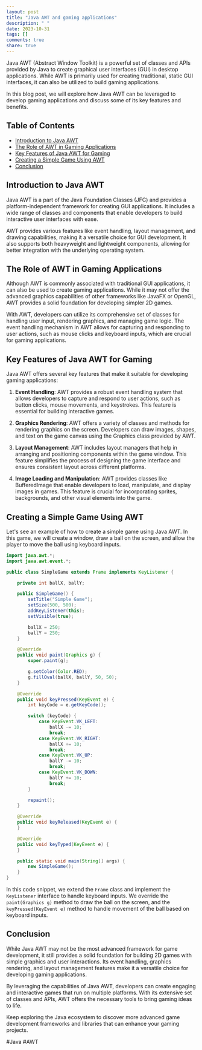 ```yaml
---
layout: post
title: "Java AWT and gaming applications"
description: " "
date: 2023-10-31
tags: []
comments: true
share: true
---
```


Java AWT (Abstract Window Toolkit) is a powerful set of classes and APIs provided by Java to create graphical user interfaces (GUI) in desktop applications. While AWT is primarily used for creating traditional, static GUI interfaces, it can also be utilized to build gaming applications.

In this blog post, we will explore how Java AWT can be leveraged to develop gaming applications and discuss some of its key features and benefits.

## Table of Contents
- [Introduction to Java AWT](#introduction-to-java-awt)
- [The Role of AWT in Gaming Applications](#the-role-of-awt-in-gaming-applications)
- [Key Features of Java AWT for Gaming](#key-features-of-java-awt-for-gaming)
- [Creating a Simple Game Using AWT](#creating-a-simple-game-using-awt)
- [Conclusion](#conclusion)

## Introduction to Java AWT

Java AWT is a part of the Java Foundation Classes (JFC) and provides a platform-independent framework for creating GUI applications. It includes a wide range of classes and components that enable developers to build interactive user interfaces with ease.

AWT provides various features like event handling, layout management, and drawing capabilities, making it a versatile choice for GUI development. It also supports both heavyweight and lightweight components, allowing for better integration with the underlying operating system.

## The Role of AWT in Gaming Applications

Although AWT is commonly associated with traditional GUI applications, it can also be used to create gaming applications. While it may not offer the advanced graphics capabilities of other frameworks like JavaFX or OpenGL, AWT provides a solid foundation for developing simpler 2D games.

With AWT, developers can utilize its comprehensive set of classes for handling user input, rendering graphics, and managing game logic. The event handling mechanism in AWT allows for capturing and responding to user actions, such as mouse clicks and keyboard inputs, which are crucial for gaming applications.

## Key Features of Java AWT for Gaming

Java AWT offers several key features that make it suitable for developing gaming applications:

1. **Event Handling**: AWT provides a robust event handling system that allows developers to capture and respond to user actions, such as button clicks, mouse movements, and keystrokes. This feature is essential for building interactive games.

2. **Graphics Rendering**: AWT offers a variety of classes and methods for rendering graphics on the screen. Developers can draw images, shapes, and text on the game canvas using the Graphics class provided by AWT.

3. **Layout Management**: AWT includes layout managers that help in arranging and positioning components within the game window. This feature simplifies the process of designing the game interface and ensures consistent layout across different platforms.

4. **Image Loading and Manipulation**: AWT provides classes like BufferedImage that enable developers to load, manipulate, and display images in games. This feature is crucial for incorporating sprites, backgrounds, and other visual elements into the game.

## Creating a Simple Game Using AWT

Let's see an example of how to create a simple game using Java AWT. In this game, we will create a window, draw a ball on the screen, and allow the player to move the ball using keyboard inputs.

```java
import java.awt.*;
import java.awt.event.*;

public class SimpleGame extends Frame implements KeyListener {

    private int ballX, ballY;

    public SimpleGame() {
        setTitle("Simple Game");
        setSize(500, 500);
        addKeyListener(this);
        setVisible(true);

        ballX = 250;
        ballY = 250;
    }

    @Override
    public void paint(Graphics g) {
        super.paint(g);

        g.setColor(Color.RED);
        g.fillOval(ballX, ballY, 50, 50);
    }

    @Override
    public void keyPressed(KeyEvent e) {
        int keyCode = e.getKeyCode();

        switch (keyCode) {
            case KeyEvent.VK_LEFT:
                ballX -= 10;
                break;
            case KeyEvent.VK_RIGHT:
                ballX += 10;
                break;
            case KeyEvent.VK_UP:
                ballY -= 10;
                break;
            case KeyEvent.VK_DOWN:
                ballY += 10;
                break;
        }

        repaint();
    }

    @Override
    public void keyReleased(KeyEvent e) {
    }

    @Override
    public void keyTyped(KeyEvent e) {
    }

    public static void main(String[] args) {
        new SimpleGame();
    }
}
```

In this code snippet, we extend the `Frame` class and implement the `KeyListener` interface to handle keyboard inputs. We override the `paint(Graphics g)` method to draw the ball on the screen, and the `keyPressed(KeyEvent e)` method to handle movement of the ball based on keyboard inputs.

## Conclusion

While Java AWT may not be the most advanced framework for game development, it still provides a solid foundation for building 2D games with simple graphics and user interactions. Its event handling, graphics rendering, and layout management features make it a versatile choice for developing gaming applications.

By leveraging the capabilities of Java AWT, developers can create engaging and interactive games that run on multiple platforms. With its extensive set of classes and APIs, AWT offers the necessary tools to bring gaming ideas to life.

Keep exploring the Java ecosystem to discover more advanced game development frameworks and libraries that can enhance your gaming projects.

\#Java #AWT